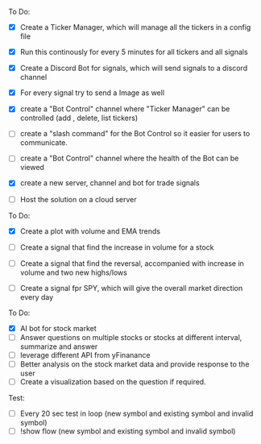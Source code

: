 To Do:
- [x] Create a Ticker Manager, which will manage all the tickers in a config file
- [x] Run this continously for every 5 minutes for all tickers and all signals
- [x] Create a Discord Bot for signals, which will send signals to a discord channel
- [x] For every signal try to send a Image as well

- [x] create a "Bot Control" channel where "Ticker Manager" can be controlled (add , delete, list tickers)
- [ ] create a "slash command" for the Bot Control so it easier for users to communicate.
- [ ] create a "Bot Control" channel where the health of the Bot can be viewed

- [x] create a new server, channel and bot for trade signals
- [ ] Host the solution on a cloud server

To Do:
- [x] Create a plot with volume and EMA trends
- [ ] Create a signal that find the increase in volume for a stock
- [ ] Create a signal that find the reversal, accompanied with increase in volume and two new highs/lows

- [ ] Create a signal fpr SPY, which will give the overall market direction every day

To Do:
- [x] AI bot for stock market
- [ ] Answer questions on multiple stocks or stocks at different interval, summarize and answer
- [ ] leverage different API from yFinanance
- [ ] Better analysis on the stock market data and provide response to the user
- [ ] Create a visualization based on the question if required.

Test:
- [ ] Every 20 sec test in loop (new symbol and existing symbol and invalid symbol)
- [ ] !show flow (new symbol and existing symbol and invalid symbol)